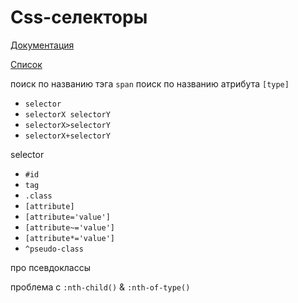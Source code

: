# Css-селекторы

[Документация](https://developer.mozilla.org/en-US/docs/Web/CSS/CSS_Selectors)

[Список](https://www.w3schools.com/cssref/css_selectors.asp)

поиск по названию тэга `span`
поиск по названию атрибута `[type]`

 - `selector`
 - `selectorX selectorY`
 - `selectorX>selectorY`
 - `selectorX+selectorY`

selector
 - `#id`
 - `tag`
 - `.class`
 - `[attribute]`
 - `[attribute='value']`
 - `[attribute~='value']`
 - `[attribute*='value']`
 - `^pseudo-class`

про псевдоклассы

проблема с `:nth-child()` & `:nth-of-type()`